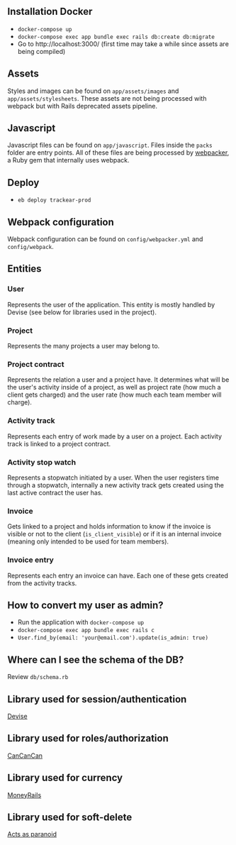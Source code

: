 ## Installation Docker
- `docker-compose up`
- `docker-compose exec app bundle exec rails db:create db:migrate`
- Go to http://localhost:3000/ (first time may take a while since assets are being compiled)

## Assets
Styles and images can be found on `app/assets/images` and `app/assets/stylesheets`.
These assets are not being processed with webpack but with Rails deprecated assets pipeline.

## Javascript
Javascript files can be found on `app/javascript`. Files inside the `packs` folder are entry points.
All of these files are being processed by [webpacker](https://github.com/rails/webpacker), a Ruby gem that internally uses webpack.

## Deploy
- `eb deploy trackear-prod`

## Webpack configuration
Webpack configuration can be found on `config/webpacker.yml` and `config/webpack`.

## Entities

### User
Represents the user of the application. This entity is mostly handled by Devise
(see below for libraries used in the project).

### Project
Represents the many projects a user may belong to.

### Project contract
Represents the relation a user and a project have. It determines what will be the user's
activity inside of a project, as well as project rate (how much a client gets charged)
and the user rate (how much each team member will charge).

### Activity track
Represents each entry of work made by a user on a project. Each activity track is linked
to a project contract.

### Activity stop watch
Represents a stopwatch initiated by a user. When the user registers time through
a stopwatch, internally a new activity track gets created using the last active
contract the user has.

### Invoice
Gets linked to a project and holds information to know if the invoice is visible or not to
the client (`is_client_visible`) or if it is an internal invoice (meaning only intended
to be used for team members).

### Invoice entry
Represents each entry an invoice can have. Each one of these gets created from
the activity tracks.

## How to convert my user as admin?
- Run the application with `docker-compose up`
- `docker-compose exec app bundle exec rails c`
- `User.find_by(email: 'your@email.com').update(is_admin: true)`

## Where can I see the schema of the DB?
Review `db/schema.rb`

## Library used for session/authentication
[Devise](https://github.com/heartcombo/devise)

## Library used for roles/authorization
[CanCanCan](https://github.com/CanCanCommunity/cancancan)

## Library used for currency
[MoneyRails](https://github.com/RubyMoney/money-rails)

## Library used for soft-delete
[Acts as paranoid](https://github.com/ActsAsParanoid/acts_as_paranoid)
